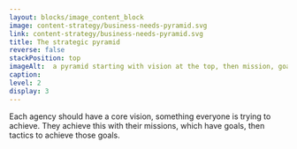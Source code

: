 ```yaml
---
layout: blocks/image_content_block
image: content-strategy/business-needs-pyramid.svg
link: content-strategy/business-needs-pyramid.svg
title: The strategic pyramid
reverse: false
stackPosition: top
imageAlt:  a pyramid starting with vision at the top, then mission, goals, strategies, tactics and objectives following. 
caption: 
level: 2
display: 3
---
```


Each agency should have a core vision, something everyone is trying to achieve. They achieve this with their missions, which have goals, then tactics to achieve those goals.
